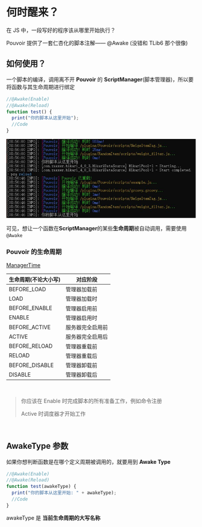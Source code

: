 # 何时醒来？

在 JS 中，一段写好的程序该从哪里开始执行？

Pouvoir 提供了一套仁杏化的脚本注解—— @Awake (没错和 TLib6 那个很像)

## 如何使用？

一个脚本的编译，调用离不开 **Pouvoir** 的 **ScriptManager**(脚本管理器)，所以要将函数与其生命周期进行绑定

```javascript
//@Awake(Enable)
//@Awake(Reload)
function test() {
  print("你的脚本从这里开始");
  //Code
}
```

![awake.jpg](images/awake.jpg)

可见，想让一个函数在**ScriptManager**的某些**生命周期**被自动调用，需要使用`@Awake`

### Pouvoir 的生命周期

[ManagerTime](http://doc.skillw.com/pouvoir/com/skillw/pouvoir/api/event/ManagerTime.html)

| 生命周期(不论大小写) | 对应阶段         |
| -------------------- | ---------------- |
| BEFORE_LOAD          | 管理器加载前     |
| LOAD                 | 管理器加载时     |
| BEFORE_ENABLE        | 管理器启用前     |
| ENABLE               | 管理器启用时     |
| BEFORE_ACTIVE        | 服务器完全启用前 |
| ACTIVE               | 服务器完全启用后 |
| BEFORE_RELOAD        | 管理器重载前     |
| RELOAD               | 管理器重载后     |
| BEFORE_DISABLE       | 管理器卸载前     |
| DISABLE              | 管理器卸载后     |

<br/>

> 你应该在 Enable 时完成脚本的所有准备工作，例如命令注册
>
> Active 时调度器才开始工作

<br/>

## AwakeType 参数

如果你想判断函数是在哪个定义周期被调用的，就要用到 **Awake Type**

```javascript
//@Awake(Enable)
//@Awake(Reload)
function test(awakeType) {
  print("你的脚本从这里开始: " + awakeType);
  //Code
}
```

awakeType 是 **当前生命周期的大写名称**

